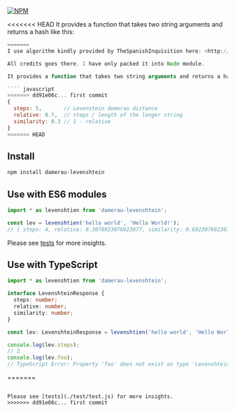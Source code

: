 [![NPM](https://nodei.co/npm/damerau-levenshtein.png?downloads=true&downloadRank=true&stars=true)](https://nodei.co/npm/damerau-levenshtein/)

<<<<<<< HEAD
It provides a function that takes two string arguments and returns a hash like this:

``` javascript
=======
I use algorithm kindly provided by TheSpanishInquisition here: <http://jsperf.com/damerau-levenshtein-distance>.

All credits goes there. I have only packed it into Node module.

It provides a function that takes two string arguments and returns a hash like this:

```` javascript
>>>>>>> dd91e06c... first commit
{
  steps: 5,       // Levenstein demerau distance
  relative: 0.7,  // steps / length of the longer string
  similarity: 0.3 // 1 - relative
}
<<<<<<< HEAD
```

## Install

```sh
npm install damerau-levenshtein
```

## Use with ES6 modules

```js
import * as levenshtien from 'damerau-levenshtein';

const lev = levenshtien('hello world', 'Hello World!');
// { steps: 4, relative: 0.3076923076923077, similarity: 0.6923076923076923 }
```

Please see [tests](./test/test.js) for more insights.

## Use with TypeScript

```ts
import * as levenshtien from 'damerau-levenshtein';

interface LevenshteinResponse {
  steps: number;
  relative: number;
  similarity: number;
}

const lev: LevenshteinResponse = levenshtien('hello world', 'Hello World!');

console.log(lev.steps);
// 2
console.log(lev.foo);
// TypeScript Error: Property 'foo' does not exist on type 'LevenshteinResponse'.
```
=======
````

Please see [tests](./test/test.js) for more insights.
>>>>>>> dd91e06c... first commit
